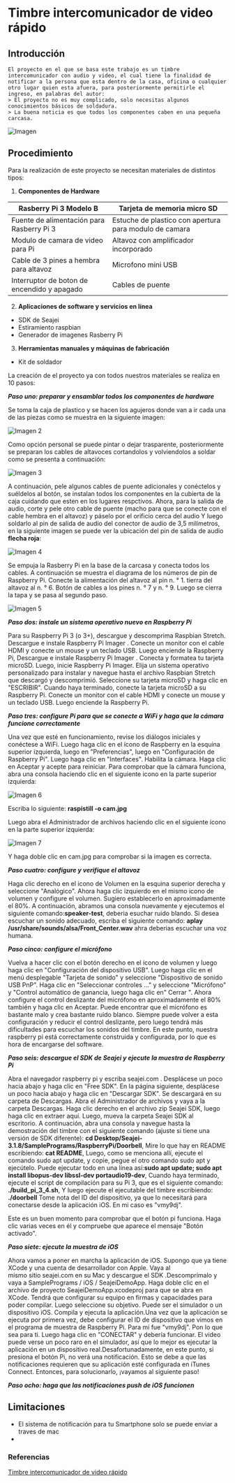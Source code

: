 # Timbre intercomunicador de video rápido 

## Introducción 
```
El proyecto en el que se basa este trabajo es un timbre intercomunicador con audio y video, el cual tiene la finalidad de notificar a la persona que esta dentro de la casa, oficina o cualquier otro lugar quien esta afuera, para posteriormente permitirle el ingreso, en palabras del autor: 
> El proyecto no es muy complicado, solo necesitas algunos conocimientos básicos de soldadura.
> La buena noticia es que todos los componentes caben en una pequeña carcasa.
```
![Imagen](https://i.all3dp.com/cdn-cgi/image/fit=cover,w=1000,gravity=0.5x0.5,format=auto/wp-content/uploads/2021/01/20120128/Video-Doorbell-Raspberry-Pi.jpeg)

## Procedimiento 

Para la realización de este proyecto se necesitan materiales de distintos tipos:

1.  **Componentes de Hardware**

Rasberry Pi 3 Modelo B | Tarjeta de memoria micro SD
-----------------------| --------------------------
Fuente de alimentación para Rasberry Pi 3 | Estuche de plastico con apertura para modulo de camara 
Modulo de camara de video para Pi | Altavoz con amplificador incorporado 
Cable de 3 pines a hembra para altavoz | Microfono mini USB 
Interruptor de boton de encendido y apagado | Cables de puente 

2. **Aplicaciones de software y servicios en línea**

* SDK de Seajei
* Estiramiento  raspbian
*  Generador de imagenes Rasberry Pi

3. **Herramientas manuales y máquinas de fabricación**

* Kit de soldador 

La creación de el proyecto ya con todos nuestros materiales se realiza en 10 pasos:

**_Paso uno: preparar y ensamblar todos los componentes de hardware_**

Se toma la caja de plastico y se hacen los agujeros donde van a ir cada una de las piezas como se muestra en la siguiente imagen: 

![Imagen 2](https://hackster.imgix.net/uploads/attachments/1232973/01-holediagram_xm6I2h18WC.png?auto=compress%2Cformat&w=740&h=555&fit=max)

Como opción personal se puede pintar o dejar trasparente, posteriormente se preparan los cables de altavoces cortandolos y volviendolos a soldar como se presenta a continuación: 

![Imagen 3](https://hackster.imgix.net/uploads/attachments/1232980/screen_shot_2020-12-16_at_4_50_06_pm_TL5waIP77m.png?auto=compress%2Cformat&w=740&h=555&fit=max)

A continuación, pele algunos cables de puente adicionales y conéctelos y suéldelos al botón, se instalan todos los componentes en la cubierta de la caja cuidando que esten en los lugares respctivos. Ahora, para la salida de audio, corte y pele otro cable de puente (macho para que se conecte con el cable hembra en el altavoz) y páselo por el orificio cerca del audio Y luego soldarlo al pin de salida de audio del conector de audio de 3,5 milímetros, en la siguiente imagen se puede ver la ubicación del pin de salida de audio **flecha roja**:

![Imagen 4](https://hackster.imgix.net/uploads/attachments/1233001/screen_shot_2020-12-16_at_4_29_13_pm_Wq9DtxUDbA.png?auto=compress%2Cformat&w=740&h=555&fit=max)

Se empuja la Rasberry Pi en la base de la carcasa y conecta todos los cables. A continuación se muestra el diagrama de los números de pin de Raspberry Pi. Conecte la alimentación del altavoz al pin n. ° 1. tierra del altavoz al n. ° 6. Botón de cables a los pines n. ° 7 y n. ° 9. Luego se cierra la tapa y se pasa al segundo paso.

![Imagen 5](https://hackster.imgix.net/uploads/attachments/1233536/pi3pins_pzmJGS7aT8.png?auto=compress%2Cformat&w=740&h=555&fit=max)

**_Paso dos: instale un sistema operativo nuevo en Raspberry Pi_**

Para su Raspberry Pi 3 (o 3+), descargue y descomprima Raspbian Stretch. Descargue e instale Raspberry Pi Imager .
Conecte un monitor con el cable HDMI y conecte un mouse y un teclado USB. Luego enciende la Raspberry Pi, Descargue e instale Raspberry Pi Imager . Conecta y formatea tu tarjeta microSD. Luego, inicie Raspberry Pi Imager. Elija un sistema operativo personalizado para instalar y navegue hasta el archivo Raspbian Stretch que descargó y descomprimió. Seleccione su tarjeta microSD y haga clic en "ESCRIBIR". Cuando haya terminado, conecte la tarjeta microSD a su Raspberry Pi. Conecte un monitor con el cable HDMI y conecte un mouse y un teclado USB. Luego enciende la Raspberry Pi.

**_Paso tres: configure Pi para que se conecte a WiFi y haga que la cámara funcione correctamente_**

Una vez que esté en funcionamiento, revise los diálogos iniciales y conéctese a WiFi. Luego haga clic en el ícono de Raspberry en la esquina superior izquierda, luego en "Preferencias", luego en "Configuración de Raspberry Pi". Luego haga clic en "Interfaces". Habilita la cámara. Haga clic en Aceptar y acepte para reiniciar. Para comprobar que la cámara funciona, abra una consola haciendo clic en el siguiente icono en la parte superior izquierda:

![Imagen 6](https://hackster.imgix.net/uploads/attachments/1233011/screen_shot_2020-12-16_at_5_23_44_pm_10dAtVLK5I.png?auto=compress%2Cformat&w=740&h=555&fit=max)

Escriba lo siguiente: **raspistill -o cam.jpg**

Luego abra el Administrador de archivos haciendo clic en el siguiente ícono en la parte superior izquierda:

![Imagen 7](https://hackster.imgix.net/uploads/attachments/1233013/screen_shot_2020-12-16_at_5_24_56_pm_mVycQYXAqc.png?auto=compress%2Cformat&w=740&h=555&fit=max)

Y haga doble clic en cam.jpg para comprobar si la imagen es correcta.

**_Paso cuatro: configure y verifique el altavoz_**

Haga clic derecho en el icono de Volumen en la esquina superior derecha y seleccione "Analógico". Ahora haga clic izquierdo en el mismo icono de volumen y configure el volumen. Sugiero establecerlo en aproximadamente el 80%. A continuación, abramos una consola nuevamente y ejecutemos el siguiente comando:**speaker-test**, deberia esuchar ruido blando. Si desea escuchar un sonido adecuado, escriba el siguiente comando: **aplay /usr/share/sounds/alsa/Front_Center.wav** ahra deberias escuchar una voz humana.

**_Paso cinco: configure el micrófono_**

Vuelva a hacer clic con el botón derecho en el icono de volumen y luego haga clic en "Configuración del dispositivo USB". Luego haga clic en el menú desplegable "Tarjeta de sonido" y seleccione "Dispositivo de sonido USB PnP". Haga clic en "Seleccionar controles ..." y seleccione "Micrófono" y "Control automático de ganancia, luego haga clic en" Cerrar ". Ahora configure el control deslizante del micrófono en aproximadamente el 80% también y haga clic en Aceptar. Puede encontrar que el micrófono es bastante malo y crea bastante ruido blanco. Siempre puede volver a esta configuración y reducir el control deslizante, pero luego tendrá más dificultades para escuchar los sonidos del timbre. En este punto, nuestra raspberry pi está correctamente construida y configurada, por lo que es hora de encargarse del software.

**_Paso seis: descargue el SDK de Seajei y ejecute la muestra de Raspberry Pi_**

Abra el navegador raspberry pi y escriba seajei.com . Desplácese un poco hacia abajo y haga clic en "Free SDK". En la página siguiente, desplácese un poco hacia abajo y haga clic en "Descargar SDK". Se descargará en su carpeta de Descargas. Abra el Administrador de archivos y vaya a la carpeta Descargas. Haga clic derecho en el archivo zip Seajei SDK, luego haga clic en extraer aquí. Luego, mueva la carpeta Seajei SDK al escritorio. A continuación, abra una consola y navegue hasta la demostración del timbre con el siguiente comando (ajuste si tiene una versión de SDK diferente): **cd Desktop/Seajei-3.1.8/SamplePrograms/RaspberryPi/Doorbell**, Mire lo que hay en README escribiendo: **cat README**, Luego, como se menciona allí, ejecute el comando sudo apt update, y copie, pegue el otro comando sudo apt y ejecútelo. Puede ejecutar todo en una línea así:**sudo apt update; sudo apt install libopus-dev libssl-dev portaudio19-dev**, Cuando haya terminado, ejecute el script de compilación para su Pi 3, que es el siguiente comando: **./build_pi_3_4.sh**, Y luego ejecute el ejecutable del timbre escribiendo: **./doorbell** Tome nota del ID del dispositivo, ya que lo necesitará para conectarse desde la aplicación iOS. En mi caso es "vmy9dj".

Este es un buen momento para comprobar que el botón pi funciona. Haga clic varias veces en él y compruebe que aparece el mensaje "Botón activado".

**_Paso siete: ejecute la muestra de iOS_**

Ahora vamos a poner en marcha la aplicación de iOS. Supongo que ya tiene XCode y una cuenta de desarrollador con Apple. Vaya al mismo sitio seajei.com en su Mac y descargue el SDK .Descomprímalo y vaya a SamplePrograms / iOS / SeajeiDemoApp. Haga doble clic en el archivo de proyecto SeajeiDemoApp.xcodeproj para que se abra en XCode. Tendrá que configurar su equipo en firmas y capacidades para poder compilar. Luego seleccione su objetivo. Puede ser el simulador o un dispositivo iOS. Compila y ejecuta la aplicación.Una vez que la aplicación se ejecuta por primera vez, debe configurar el ID de dispositivo que vimos en el programa de muestra de Raspberry Pi. Para mí fue "vmy9dj". Pon lo que sea para ti. Luego haga clic en "CONECTAR" y debería funcionar. El video puede verse un poco raro en el simulador, así que lo mejor es ejecutar la aplicación en un dispositivo real.Desafortunadamente, en este punto, si presiona el botón Pi, no verá una notificación. Esto se debe a que las notificaciones requieren que su aplicación esté configurada en iTunes Connect. Entonces, para solucionarlo, ¡vayamos al siguiente paso!

**_Paso ocho: haga que las notificaciones push de iOS funcionen_**





## Limitaciones 

* El sistema de notificación para tu Smartphone solo se puede enviar a traves de mac 
* 

### Referencias 

[Timbre intercomunicador de video rápido](https://www.hackster.io/sneaky/fast-video-doorbell-intercom-on-raspberry-pi-63b063)
